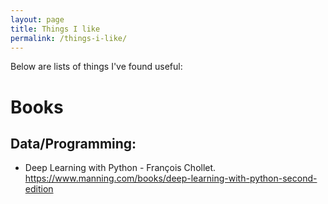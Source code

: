 ```yaml
---
layout: page
title: Things I like
permalink: /things-i-like/
---
```


Below are lists of things I've found useful:

# Books
## Data/Programming:
- Deep Learning with Python - François Chollet. https://www.manning.com/books/deep-learning-with-python-second-edition
